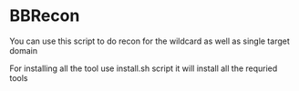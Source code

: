 # BBRecon
You can use this script to do recon for the wildcard as well as single  target domain 


For installing  all the tool use install.sh script  it will install  all the  requried tools 
